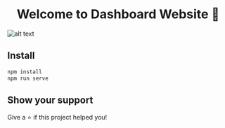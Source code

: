 <h1 align="center">Welcome to Dashboard Website 👋</h1>

![alt text](https://github.com/[mariovida]/[dashboard-website]/src/assets/screen_home.png?raw=true)

## Install

```sh
npm install
npm run serve
```

## Show your support

Give a ⭐️ if this project helped you!

